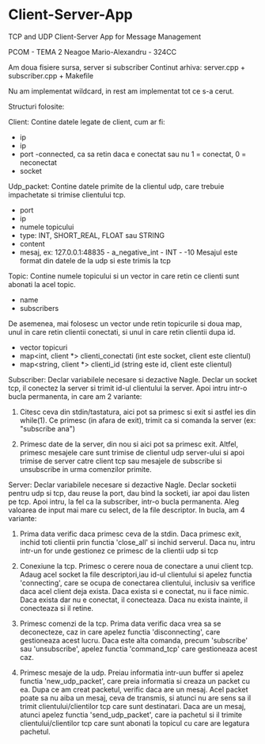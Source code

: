 # Client-Server-App
TCP and UDP Client-Server App for Message Management

PCOM - TEMA 2
Neagoe Mario-Alexandru - 324CC

Am doua fisiere sursa, server si subscriber
Continut arhiva: server.cpp + subscriber.cpp + Makefile


Nu am implementat wildcard, in rest am implementat tot ce s-a cerut.


Structuri folosite:

Client:
Contine datele legate de client, cum ar fi:
- ip
- ip
- port
-connected, ca sa retin daca e conectat sau nu
 1 = conectat, 0 = neconectat
- socket

Udp_packet:
Contine datele primite de la clientul udp, care trebuie impachetate
si trimise clientului tcp.
- port
- ip
- numele topicului
- type: INT, SHORT_REAL, FLOAT sau STRING
- content
- mesaj, ex: 127.0.0.1:48835 - a_negative_int - INT - -10
Mesajul este format din datele de la udp si este trimis la tcp

Topic:
Contine numele topicului si un vector in care retin ce clienti sunt
abonati la acel topic.
- name
- subscribers

De asemenea, mai folosesc un vector unde retin
topicurile si doua map, unul in care retin
clientii conectati, si unul in care retin clientii dupa id.
- vector<topic> topicuri
- map<int, client *> clienti_conectati (int este socket, client este clientul)
- map<string, client *> clienti_id (string este id, client este clientul)


Subscriber:
Declar variabilele necesare si dezactive Nagle. Declar un socket tcp, il
conectez la server si trimit id-ul clientului la server.
Apoi intru intr-o bucla permanenta, in care am 2 variante:

1) Citesc ceva din stdin/tastatura, aici pot sa primesc
si exit si astfel ies din while(1). Ce primesc (in afara de exit),
trimit ca si comanda la server (ex: "subscribe ana")

2) Primesc date de la server, din nou si aici pot sa primesc exit.
Altfel, primesc mesajele care sunt trimise de clientul udp server-ului
si apoi trimise de server catre client tcp sau mesajele de subscribe si
unsubscribe in urma comenzilor primite.


Server:
Declar variabilele necesare si dezactive Nagle. Declar socketii pentru udp si
tcp, dau reuse la port, dau bind la socketi, iar apoi dau  listen pe tcp.
Apoi intru, la fel ca la subscriber, intr-o  bucla permanenta. Aleg valoarea
de input mai mare cu select, de la file descriptor. In bucla, am 4 variante:

1) Prima data verific daca primesc ceva de la stdin. Daca primesc exit, inchid
toti clientii prin functia 'close_all' si inchid serverul. 
Daca nu, intru intr-un for unde gestionez ce primesc de la clientii udp si tcp
2) Conexiune la tcp. Primesc o cerere noua de conectare a unui client tcp.
Adaug acel socket la file descriptori,iau id-ul clientului si apelez functia
'connecting', care se ocupa de conectarea clientului, inclusiv sa verifice daca
acel client deja exista. Daca exista si e conectat, nu ii face nimic. Daca
exista dar nu e conectat, il conecteaza. Daca nu exista inainte, il conecteaza
si il retine.

3) Primesc comenzi de la tcp. Prima data verific daca vrea sa se deconecteze,
caz in care apelez functia 'disconnecting', care gestioneaza acest lucru. Daca
este alta comanda, precum 'subscribe' sau 'unsubscribe', apelez functia
'command_tcp' care gestioneaza acest caz.

4) Primesc mesaje de la udp. Preiau informatia intr-uun buffer si apelez
functia 'new_udp_packet', care preia informatia si creaza un packet cu ea.
Dupa ce am creat packetul, verific daca are un mesaj. Acel packet poate sa nu
aiba un mesaj, ceva de transmis, si atunci nu are sens sa il trimit
clientului/clientilor tcp care sunt destinatari. Daca are un mesaj, atunci
apelez functia 'send_udp_packet', care ia pachetul si il trimite
clientului/clientilor tcp care sunt abonati la topicul cu care are legatura
pachetul.
